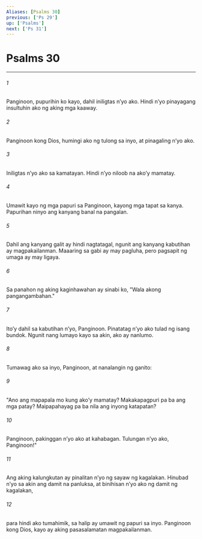 ```yaml
---
Aliases: [Psalms 30]
previous: ['Ps 29']
up: ['Psalms']
next: ['Ps 31']
---
```

# Psalms 30

***

###### 1
Panginoon, pupurihin ko kayo, dahil iniligtas nʼyo ako. Hindi nʼyo pinayagang insultuhin ako ng aking mga kaaway. 

###### 2
Panginoon kong Dios, humingi ako ng tulong sa inyo, at pinagaling nʼyo ako. 

###### 3
Iniligtas nʼyo ako sa kamatayan. Hindi nʼyo niloob na akoʼy mamatay. 

###### 4
Umawit kayo ng mga papuri sa Panginoon, kayong mga tapat sa kanya. Papurihan ninyo ang kanyang banal na pangalan. 

###### 5
Dahil ang kanyang galit ay hindi nagtatagal, ngunit ang kanyang kabutihan ay magpakailanman. Maaaring sa gabi ay may pagluha, pero pagsapit ng umaga ay may ligaya. 

###### 6
Sa panahon ng aking kaginhawahan ay sinabi ko, "Wala akong pangangambahan." 

###### 7
Itoʼy dahil sa kabutihan nʼyo, Panginoon. Pinatatag nʼyo ako tulad ng isang bundok. Ngunit nang lumayo kayo sa akin, ako ay nanlumo. 

###### 8
Tumawag ako sa inyo, Panginoon, at nanalangin ng ganito: 

###### 9
"Ano ang mapapala mo kung akoʼy mamatay? Makakapagpuri pa ba ang mga patay? Maipapahayag pa ba nila ang inyong katapatan? 

###### 10
Panginoon, pakinggan nʼyo ako at kahabagan. Tulungan nʼyo ako, Panginoon!" 

###### 11
Ang aking kalungkutan ay pinalitan nʼyo ng sayaw ng kagalakan. Hinubad nʼyo sa akin ang damit na panluksa, at binihisan nʼyo ako ng damit ng kagalakan, 

###### 12
para hindi ako tumahimik, sa halip ay umawit ng papuri sa inyo. Panginoon kong Dios, kayo ay aking pasasalamatan magpakailanman.
